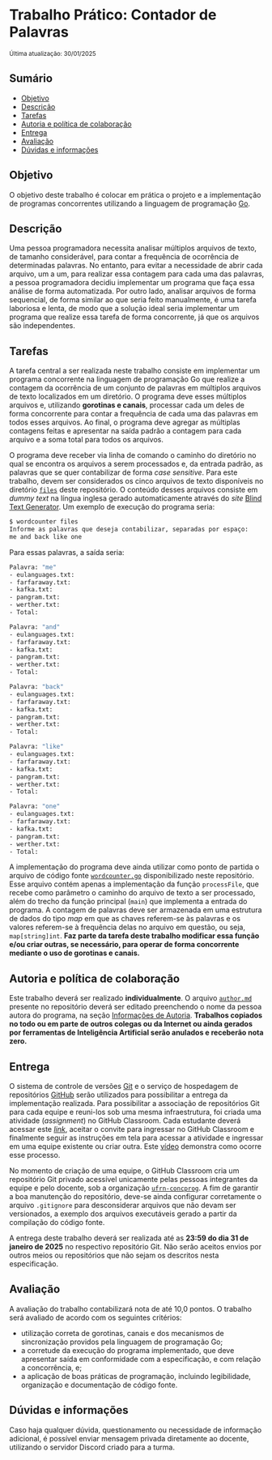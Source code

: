 # Trabalho Prático: Contador de Palavras

<sub>Última atualização: 30/01/2025</sub>

## Sumário

- [Objetivo](#objetivo)
- [Descrição](#descrição)
- [Tarefas](#tarefas)
- [Autoria e política de colaboração](#autoria-e-política-de-colaboração)
- [Entrega](#entrega)
- [Avaliação](#avaliação)
- [Dúvidas e informações](#dúvidas-e-informações)

## Objetivo

O objetivo deste trabalho é colocar em prática o projeto e a implementação de programas concorrentes utilizando a linguagem de programação [Go](https://go.dev).

## Descrição

Uma pessoa programadora necessita analisar múltiplos arquivos de texto, de tamanho considerável, para contar a frequência de ocorrência de determinadas palavras. No entanto, para evitar a necessidade de abrir cada arquivo, um a um, para realizar essa contagem para cada uma das palavras, a pessoa programadora decidiu implementar um programa que faça essa análise de forma automatizada. Por outro lado, analisar arquivos de forma sequencial, de forma similar ao que seria feito manualmente, é uma tarefa laboriosa e lenta, de modo que a solução ideal seria implementar um programa que realize essa tarefa de forma concorrente, já que os arquivos são independentes.

## Tarefas

A tarefa central a ser realizada neste trabalho consiste em implementar um programa concorrente na linguagem de programação Go que realize a contagem da ocorrência de um conjunto de palavras em múltiplos arquivos de texto localizados em um diretório. O programa deve esses múltiplos arquivos e, utilizando **gorotinas e canais**, processar cada um deles de forma concorrente para contar a frequência de cada uma das palavras em todos esses arquivos. Ao final, o programa deve agregar as múltiplas contagens feitas e apresentar na saída padrão a contagem para cada arquivo e a soma total para todos os arquivos.

O programa deve receber via linha de comando o caminho do diretório no qual se encontra os arquivos a serem processados e, da entrada padrão, as palavras que se quer contabilizar de forma *case sensitive*. Para este trabalho, devem ser considerados os cinco arquivos de texto disponíveis no diretório [`files`](https://github.com/wordcounter/tree/master/files) deste repositório. O conteúdo desses arquivos consiste em *dummy text* na língua inglesa gerado automaticamente através do *site* [Blind Text Generator](https://www.blindtextgenerator.com/). Um exemplo de execução do programa seria:

```bash
$ wordcounter files
Informe as palavras que deseja contabilizar, separadas por espaço:
me and back like one
```

Para essas palavras, a saída seria:

```bash
Palavra: "me"
- eulanguages.txt: 
- farfaraway.txt:
- kafka.txt:
- pangram.txt:
- werther.txt: 
- Total: 

Palavra: "and"
- eulanguages.txt: 
- farfaraway.txt:
- kafka.txt:
- pangram.txt:
- werther.txt: 
- Total: 

Palavra: "back"
- eulanguages.txt: 
- farfaraway.txt:
- kafka.txt:
- pangram.txt:
- werther.txt: 
- Total: 

Palavra: "like"
- eulanguages.txt: 
- farfaraway.txt:
- kafka.txt:
- pangram.txt:
- werther.txt: 
- Total: 

Palavra: "one"
- eulanguages.txt: 
- farfaraway.txt:
- kafka.txt:
- pangram.txt:
- werther.txt: 
- Total: 
```

A implementação do programa deve ainda utilizar como ponto de partida o arquivo de código fonte [`wordcounter.go`](https://github.com/ufrn-concprog/wordcounter/tree/master/wordcounter.go) disponibilizado neste repositório. Esse arquivo contém apenas a implementação da função `processFile`, que recebe como parâmetro o caminho do arquivo de texto a ser processado, além do trecho da função principal (`main`) que implementa a entrada do programa. A contagem de palavras deve ser armazenada em uma estrutura de dados do tipo *map* em que as chaves referem-se às palavras e os valores referem-se à frequência delas no arquivo em questão, ou seja, `map[string]int`. **Faz parte da tarefa deste trabalho modificar essa função e/ou criar outras, se necessário, para operar de forma concorrente mediante o uso de gorotinas e canais.**

## Autoria e política de colaboração

Este trabalho deverá ser realizado **individualmente**. O arquivo [`author.md`](https://github.com/ufrn-concprog/wordcounter/tree/master/author.md) presente no repositório deverá ser editado preenchendo o nome da pessoa autora do programa, na seção [Informações de Autoria](https://github.com/ufrn-concprog/wordcounter/tree/master/author.md#identificação-de-autoria). **Trabalhos copiados no todo ou em parte de outros colegas ou da Internet ou ainda gerados por ferramentas de Inteligência Artificial serão anulados e receberão nota zero.**

## Entrega

O sistema de controle de versões [Git](https://git-scm.com) e o serviço de hospedagem de repositórios [GitHub](https://github.com) serão utilizados para possibilitar a entrega da implementação realizada. Para possibilitar a associação de repositórios Git para cada equipe e reuni-los sob uma mesma infraestrutura, foi criada uma atividade (*assignment*) no GitHub Classroom. Cada estudante deverá acessar este [*link*](https://classroom.github.com/a/IY8_AGpL), aceitar o convite para ingressar no GitHub Classroom e finalmente seguir as instruções em tela para acessar a atividade e ingressar em uma equipe existente ou criar outra. Este [vídeo](https://youtu.be/ObaFRGp_Eko) demonstra como ocorre esse processo.

No momento de criação de uma equipe, o GitHub Classroom cria um repositório Git privado acessível unicamente pelas pessoas integrantes da equipe e pelo docente, sob a organização [`ufrn-concprog`](https://github.com/ufrn-concprog). A fim de garantir a boa manutenção do repositório, deve-se ainda configurar corretamente o arquivo `.gitignore` para desconsiderar arquivos que não devam ser versionados, a exemplo dos arquivos executáveis gerado a partir da compilação do código fonte.

A entrega deste trabalho deverá ser realizada até as **23:59 do dia 31 de janeiro de 2025** no respectivo repositório Git. Não serão aceitos envios por outros meios ou repositórios que não sejam os descritos nesta especificação.

## Avaliação

A avaliação do trabalho contabilizará nota de até 10,0 pontos. O trabalho será avaliado de acordo com os seguintes critérios:

- utilização correta de gorotinas, canais e dos mecanismos de sincronização providos pela linguagem de programação Go;
- a corretude da execução do programa implementado, que deve apresentar saída em conformidade com a especificação, e com relação a concorrência, e;
- a aplicação de boas práticas de programação, incluindo legibilidade, organização e documentação de código fonte.

## Dúvidas e informações

Caso haja qualquer dúvida, questionamento ou necessidade de informação adicional, é possível enviar mensagem privada diretamente ao docente, utilizando o servidor Discord criado para a turma.
